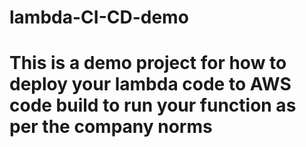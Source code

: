 # lambda-CI-CD-demo

# This is a demo project for how to deploy your lambda code to AWS code build to run your function as per the company norms 
